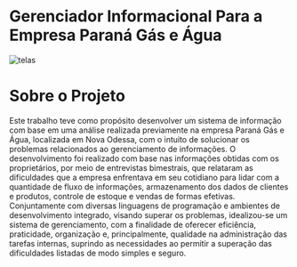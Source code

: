 # Gerenciador Informacional Para a Empresa Paraná Gás e Água
![telas](https://user-images.githubusercontent.com/81399071/124798980-64eff500-df2a-11eb-8ea1-c53b5aae6c24.png)

# Sobre o Projeto
Este trabalho teve como propósito desenvolver um sistema de informação com base em uma análise realizada previamente na empresa Paraná Gás e Água, localizada em Nova Odessa, com o intuito de solucionar os problemas relacionados ao gerenciamento de informações. O desenvolvimento foi realizado com base nas informações obtidas com os proprietários, por meio de entrevistas bimestrais, que relataram as dificuldades que a empresa enfrentava em seu cotidiano para lidar com a quantidade de fluxo de informações, armazenamento dos dados de clientes e produtos, controle de estoque e vendas de formas efetivas. Conjuntamente com diversas linguagens de programação e ambientes de desenvolvimento integrado, visando superar os problemas, idealizou-se um sistema de gerenciamento, com a finalidade de oferecer eficiência, praticidade, organização e, principalmente, qualidade na administração das tarefas internas, suprindo as necessidades ao permitir a superação das dificuldades listadas de modo simples e seguro.

